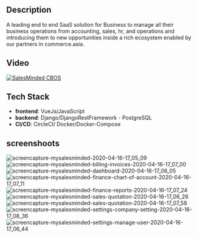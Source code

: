 ## Description

A leading end to end SaaS solution for Business to manage all their business operations from accounting, sales, hr, and operations and introducing them to new opportunities inside a rich ecosystem enabled by our partners in commerce.asia.

## Video

[![SalesMinded CBOS](https://img.youtube.com/vi/u3FMN6idAsY/0.jpg)](https://www.youtube.com/watch?v=u3FMN6idAsY "SalesMinded CBOS")


## Tech Stack
   - **frontend**: VueJs/JavaScript
   - **backend**: Django/DjangoRestFramework - PostgreSQL
   - **CI/CD**: CircleCI/ Docker/Docker-Compose

## screenshoots
![screencapture-mysalesminded-2020-04-16-17_05_09](https://user-images.githubusercontent.com/12870986/93970069-e4e40e80-fd9f-11ea-9d4b-c412f951b9f0.png)
![screencapture-mysalesminded-billing-invoices-2020-04-16-17_07_00](https://user-images.githubusercontent.com/12870986/93970075-e6add200-fd9f-11ea-99b4-acb9460a7e89.png)
![screencapture-mysalesminded-dashboard-2020-04-16-17_06_05](https://user-images.githubusercontent.com/12870986/93970079-e7466880-fd9f-11ea-82cb-36025184e8f3.png)
![screencapture-mysalesminded-finance-chart-of-account-2020-04-16-17_07_11](https://user-images.githubusercontent.com/12870986/93970081-e7deff00-fd9f-11ea-8c33-84d774e905ab.png)
![screencapture-mysalesminded-finance-reports-2020-04-16-17_07_24](https://user-images.githubusercontent.com/12870986/93970082-e7deff00-fd9f-11ea-8abd-f25eb75f0f8d.png)
![screencapture-mysalesminded-sales-quotation-2020-04-16-17_06_26](https://user-images.githubusercontent.com/12870986/93970083-e8779580-fd9f-11ea-864c-baf90a2cd984.png)
![screencapture-mysalesminded-sales-quotation-2020-04-16-17_07_58](https://user-images.githubusercontent.com/12870986/93970086-e9102c00-fd9f-11ea-9678-d5dd62ae02a7.png)
![screencapture-mysalesminded-settings-company-setting-2020-04-16-17_08_36](https://user-images.githubusercontent.com/12870986/93970087-e9a8c280-fd9f-11ea-981c-3f92818545ad.png)
![screencapture-mysalesminded-settings-manage-user-2020-04-16-17_06_44](https://user-images.githubusercontent.com/12870986/93970090-ea415900-fd9f-11ea-856e-534965d19490.png)
